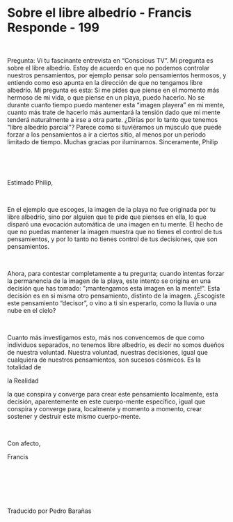 # Sobre el libre albedrío - Francis Responde - 199



&nbsp;





Pregunta: Vi tu fascinante entrevista en &ldquo;Conscious TV&rdquo;. Mi pregunta es sobre el libre albedr&iacute;o. Estoy de acuerdo en que no podemos controlar nuestros pensamientos, por ejemplo pensar solo pensamientos hermosos, y entiendo como eso apunta en la direcci&oacute;n de que no tengamos libre albedr&iacute;o. Mi pregunta es esta: Si me pides que piense en el momento m&aacute;s hermoso de mi vida, o que piense en un playa, puedo hacerlo. No se durante cuanto tiempo puedo mantener esta &ldquo;imagen playera&rdquo; en mi mente, cuanto m&aacute;s trate de hacerlo m&aacute;s aumentar&aacute; la tensi&oacute;n dado que mi mente tender&aacute; naturalmente a irse a otra parte. &iquest;Dir&iacute;as por lo tanto que tenemos &quot;libre albedr&iacute;o parcial&quot;? Parece como si tuvi&eacute;ramos un m&uacute;sculo que puede forzar a los pensamientos a ir a ciertos sitio, al menos por un periodo limitado de tiempo. Muchas gracias por iluminarnos. Sinceramente, Philip






&nbsp;







&nbsp;






Estimado Philip,






&nbsp;






En el ejemplo que escoges, la imagen de la playa no fue originada por tu libre albedr&iacute;o, sino por alguien que te pide que pienses en ella, lo que dispar&oacute; una evocaci&oacute;n autom&aacute;tica de una imagen en tu mente. El hecho de que no puedas mantener la imagen muestra que no tienes el control de tus pensamientos, y por lo tanto no tienes control de tus decisiones, que son pensamientos.






&nbsp;






Ahora, para contestar completamente a tu pregunta; cuando intentas forzar la permanencia de la imagen de la playa, este intento se origina en una decisi&oacute;n que has tomado: &quot;&iexcl;mantengamos esta imagen en la mente!&quot;. Esta decisi&oacute;n es en si misma otro pensamiento, distinto de la imagen. &iquest;Escogiste este pensamiento &ldquo;decisor&rdquo;, o vino a ti sin esperarlo, como la lluvia o una nube en el cielo?






&nbsp;






Cuanto m&aacute;s investigamos esto, m&aacute;s nos convencemos de que como individuos separados, no tenemos libre albedr&iacute;o, es decir no somos due&ntilde;os de nuestra voluntad. Nuestra voluntad, nuestras decisiones, igual que cualquiera de nuestros pensamientos, son sucesos c&oacute;smicos. Es la totalidad de 





la Realidad





 la que conspira y converge para crear este pensamiento localmente, esta decisi&oacute;n, aparentemente en este cuerpo-mente espec&iacute;fico, igual que conspira y converge para, localmente y momento a momento, crear sostener y destruir este mismo cuerpo-mente.






&nbsp;






Con afecto,





Francis






&nbsp;







&nbsp;







&nbsp;






Traducido por Pedro Bara&ntilde;as 






